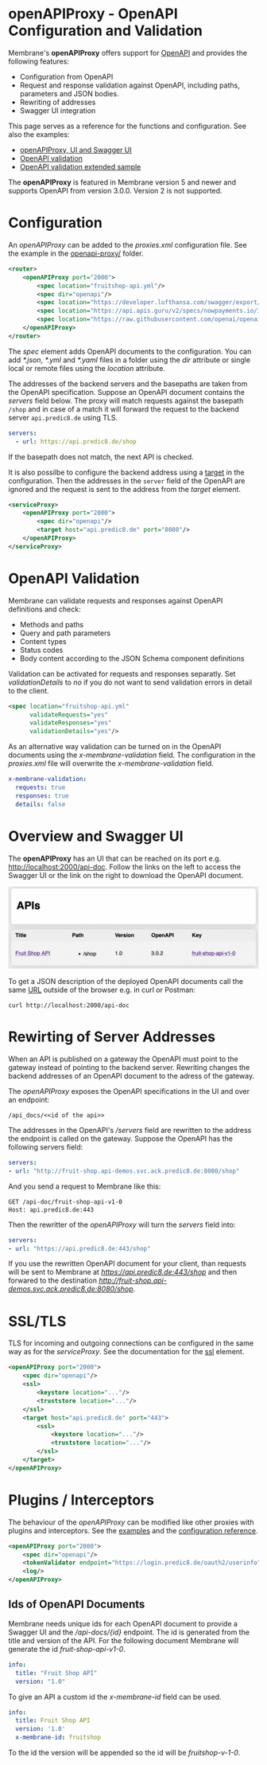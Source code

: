<!-- title: OpenAPI Configuration and Validation -->
# openAPIProxy - OpenAPI Configuration and Validation

Membrane's **openAPIProxy** offers support for [OpenAPI](https://github.com/OAI/OpenAPI-Specification) and provides the following features:

- Configuration from OpenAPI
- Request and response validation against OpenAPI, including paths, parameters and JSON bodies.
- Rewriting of addresses
- Swagger UI integration 

This page serves as a reference for the functions and configuration. See also the examples:

- [openAPIProxy, UI and Swagger UI](openapi-proxy)
- [OpenAPI validation](openapi-validation-simple)
- [OpenAPI validation extended sample](openapi-validation)

The **openAPIProxy** is featured in Membrane version 5 and newer and supports OpenAPI from version 3.0.0. Version 2 is not supported.



# Configuration

An _openAPIProxy_ can be added to the _proxies.xml_ configuration file. See the example in the [openapi-proxy/](openapi-proxy/) folder.

```xml
<router>
    <openAPIProxy port="2000">
        <spec location="fruitshop-api.yml"/>
        <spec dir="openapi"/>
        <spec location="https://developer.lufthansa.com/swagger/export/21516"/>
        <spec location="https://api.apis.guru/v2/specs/nowpayments.io/1.0.0/openapi.json"/>
        <spec location="https://raw.githubusercontent.com/openai/openai-openapi/master/openapi.yaml"/>
    </openAPIProxy>
</router>
```

The _spec_ element adds OpenAPI documents to the configuration. You can add _*.json_, _*.yml_ and _*.yaml_ files in a folder using the _dir_ attribute or single local or remote files using the _location_ attribute. 

The addresses of the backend servers and the basepaths are taken from the OpenAPI specification. Suppose an OpenAPI document contains the _servers_ field below. The proxy will match requests against the basepath ```/shop``` and in case of a match it will forward the request to the backend server ```api.predic8.de``` using TLS.

```yaml
servers:
  - url: https://api.predic8.de/shop
```

If the basepath does not match, the next API is checked. 

It is also possilbe to configure the backend address using a [target](https://www.membrane-soa.org/service-proxy-doc/4.8/configuration/reference/target.htm) in the configuration. Then the addresses in the ```server``` field of the OpenAPI are ignored and the request is sent to the address from the _target_ element.

```xml
<serviceProxy>
    <openAPIProxy port="2000">
        <spec dir="openapi"/>
        <target host="api.predic8.de" port="8080"/>
    </openAPIProxy>
</serviceProxy>
```

# OpenAPI Validation

Membrane can validate requests and responses against OpenAPI definitions and check:

- Methods and paths
- Query and path parameters
- Content types
- Status codes
- Body content according to the JSON Schema component definitions 

Validation can be activated for requests and responses separatly. Set _validationDetails_ to _no_ if you do not want to send validation errors in detail to the client.

```xml
<spec location="fruitshop-api.yml" 
      validateRequests="yes" 
      validateResponses="yes" 
      validationDetails="yes"/>
```

As an alternative way validation can be turned on in the OpenAPI documents using the _x-membrane-validation_ field. The configuration in the _proxies.xml_ file will overwrite the _x-membrane-validation_ field.

```yaml
x-membrane-validation:
  requests: true
  responses: true
  details: false
```

# Overview and Swagger UI

The __openAPIProxy__ has an UI that can be reached on its port e.g. [http://localhost:2000/api-doc](http://localhost:2000/api-doc). Follow the links on the left to access the Swagger UI or the link on the right to download the OpenAPI document.

![Overview UI](openapi-proxy/api-overview.png)

To get a JSON description of the deployed OpenAPI documents call the same <a href="curl http://localhost:2000/api-doc">URL</a> outside of the browser e.g. in curl or Postman:

```
curl http://localhost:2000/api-doc
```


# Rewirting of Server Addresses

When an API is published on a gateway the OpenAPI must point to the gateway instead of pointing to the backend server. Rewriting changes the backend addresses of an OpenAPI document to the adress of the gateway.

The _openAPIProxy_ exposes the OpenAPI specifications in the UI and over an endpoint:

```
/api_docs/<<id of the api>>
```

The addresses in the OpenAPI's _/servers_ field are rewritten to the address the endpoint is called on the gateway. Suppose the OpenAPI has the following servers field:

```yaml
servers:
- url: "http://fruit-shop.api-demos.svc.ack.predic8.de:8080/shop"
```

And you send a request to Membrane like this:

```http request
GET /api-doc/fruit-shop-api-v1-0
Host: api.predic8.de:443
```

Then the rewritter of the _openAPIProxy_ will turn the _servers_ field into:

```yaml
servers:
- url: "https://api.predic8.de:443/shop"
```

If you use the rewritten OpenAPI document for your client, than requests will be sent to Membrane at _https://api.predic8.de:443/shop_ and then forwared to the destination _http://fruit-shop.api-demos.svc.ack.predic8.de:8080/shop_.


# SSL/TLS

TLS for incoming and outgoing connections can be configured in the same way as for the _serviceProxy_. See the documentation for the [ssl](https://www.membrane-soa.org/service-proxy-doc/4.8/configuration/reference/ssl.htm) element.

```xml
<openAPIProxy port="2000">
    <spec dir="openapi"/>
    <ssl>
        <keystore location="..."/>
        <truststore location="..."/>
    </ssl>
    <target host="api.predic8.de" port="443">
        <ssl>
            <keystore location="..."/>
            <truststore location="..."/>
        </ssl>
    </target>
</openAPIProxy>
```


# Plugins / Interceptors

The behaviour of the _openAPIProxy_ can be modified like other proxies with plugins and interceptors. See the [examples](..) and the [configuration reference](http://membrane-soa.org/service-proxy-doc/4.8/configuration/reference/).

```xml
<openAPIProxy port="2000">
    <spec dir="openapi"/>
    <tokenValidator endpoint="https://login.predic8.de/oauth2/userinfo"/>
    <log/>
</openAPIProxy>
```

## Ids of OpenAPI Documents

Membrane needs unique ids for each OpenAPI document to provide a Swagger UI and the _/api-docs/{id}_ endpoint. The id is generated from the title and version of the API. For the following document Membrane will generate the id _fruit-shop-api-v1-0_.

```yaml
info:
  title: "Fruit Shop API"
  version: "1.0"
```

To give an API a custom id the _x-membrane-id_ field can be used.

```yaml
info:
  title: Fruit Shop API
  version: '1.0'
  x-membrane-id: fruitshop
```

To the id the version will be appended so the id will be _fruitshop-v-1-0_.
